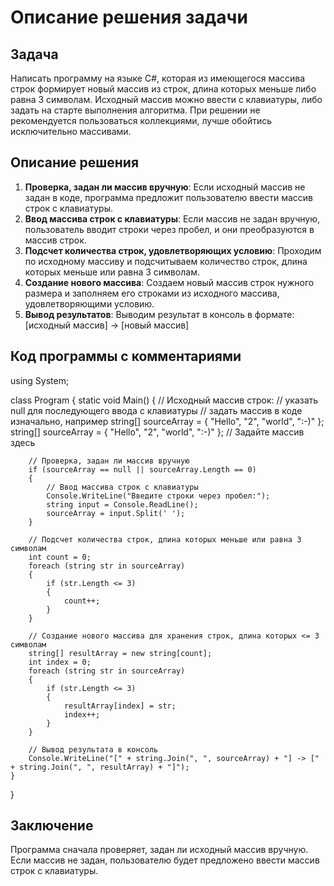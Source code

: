 # Описание решения задачи

## Задача
Написать программу на языке C#, которая из имеющегося массива строк формирует новый массив из строк, длина которых меньше либо равна 3 символам. Исходный массив можно ввести с клавиатуры, либо задать на старте выполнения алгоритма. При решении не рекомендуется пользоваться коллекциями, лучше обойтись исключительно массивами.


## Описание решения
1. **Проверка, задан ли массив вручную**: Если исходный массив не задан в коде, программа предложит пользователю ввести массив строк с клавиатуры.
2. **Ввод массива строк с клавиатуры**: Если массив не задан вручную, пользователь вводит строки через пробел, и они преобразуются в массив строк.
3. **Подсчет количества строк, удовлетворяющих условию**: Проходим по исходному массиву и подсчитываем количество строк, длина которых меньше или равна 3 символам.
4. **Создание нового массива**: Создаем новый массив строк нужного размера и заполняем его строками из исходного массива, удовлетворяющими условию.
5. **Вывод результатов**: Выводим результат в консоль в формате: [исходный массив] -> [новый массив]


## Код программы c комментариями
using System;

class Program
{
    static void Main()
    {
        // Исходный массив строк:
        // указать null для последующего ввода с клавиатуры
        // задать массив в коде изначально, например string[] sourceArray = { "Hello", "2", "world", ":-)" }; 
        string[] sourceArray = { "Hello", "2", "world", ":-)" }; // Задайте массив здесь

        // Проверка, задан ли массив вручную
        if (sourceArray == null || sourceArray.Length == 0)
        {
            // Ввод массива строк с клавиатуры
            Console.WriteLine("Введите строки через пробел:");
            string input = Console.ReadLine();
            sourceArray = input.Split(' ');
        }

        // Подсчет количества строк, длина которых меньше или равна 3 символам
        int count = 0;
        foreach (string str in sourceArray)
        {
            if (str.Length <= 3)
            {
                count++;
            }
        }

        // Создание нового массива для хранения строк, длина которых <= 3 символам
        string[] resultArray = new string[count];
        int index = 0;
        foreach (string str in sourceArray)
        {
            if (str.Length <= 3)
            {
                resultArray[index] = str;
                index++;
            }
        }

        // Вывод результата в консоль
        Console.WriteLine("[" + string.Join(", ", sourceArray) + "] -> [" + string.Join(", ", resultArray) + "]");
    }
}

## Заключение
Программа сначала проверяет, задан ли исходный массив вручную. Если массив не задан, пользователю будет предложено ввести массив строк с клавиатуры.